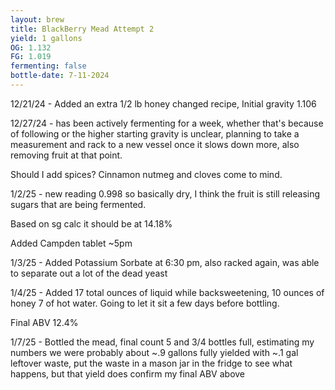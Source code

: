 ```yaml
---
layout: brew
title: BlackBerry Mead Attempt 2
yield: 1 gallons
OG: 1.132
FG: 1.019
fermenting: false
bottle-date: 7-11-2024
---
```


12/21/24 - Added an extra 1/2 lb honey changed recipe, Initial gravity 1.106

12/27/24 - has been actively fermenting for a week, whether that's because of following or the higher starting gravity is unclear, planning to take a measurement and rack to a new vessel once it slows down more, also removing fruit at that point.

Should I add spices? Cinnamon nutmeg and cloves come to mind.

1/2/25 - new reading 0.998 so basically dry, I think the fruit is still releasing sugars that are being fermented. 

Based on sg calc it should be at 14.18%

Added Campden tablet ~5pm

1/3/25 - Added Potassium Sorbate at 6:30 pm, also racked again, was able to separate out a lot of the dead yeast

1/4/25 - Added 17 total ounces of liquid while backsweetening, 10 ounces of honey 7 of hot water. Going to let it sit a few days before bottling.

Final ABV 12.4%

1/7/25 - Bottled the mead, final count 5 and 3/4 bottles full, estimating my numbers we were probably about ~.9 gallons fully yielded with ~.1 gal leftover waste, put the waste in a mason jar in the fridge to see what happens, but that yield does confirm my final ABV above
